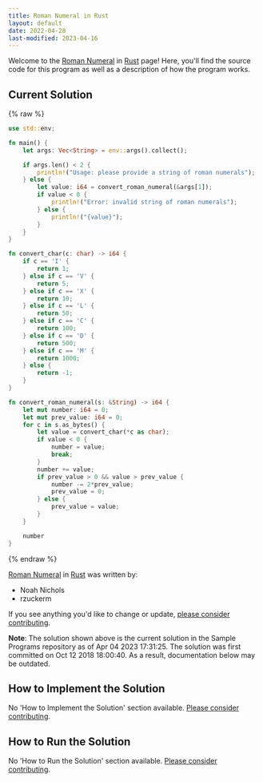 ```yaml
---
title: Roman Numeral in Rust
layout: default
date: 2022-04-28
last-modified: 2023-04-16
---
```


Welcome to the [Roman Numeral](https://sampleprograms.io/projects/roman-numeral) in [Rust](https://sampleprograms.io/languages/rust) page! Here, you'll find the source code for this program as well as a description of how the program works.

## Current Solution

{% raw %}

```rust
use std::env;

fn main() {
    let args: Vec<String> = env::args().collect();

    if args.len() < 2 {
        println!("Usage: please provide a string of roman numerals");
    } else {
        let value: i64 = convert_roman_numeral(&args[1]);
        if value < 0 {
            println!("Error: invalid string of roman numerals");
        } else {
            println!("{value}");
        }
    }
}

fn convert_char(c: char) -> i64 {
    if c == 'I' {
        return 1;
    } else if c == 'V' {
        return 5;
    } else if c == 'X' {
        return 10;
    } else if c == 'L' {
        return 50;
    } else if c == 'C' {
        return 100;
    } else if c == 'D' {
        return 500;
    } else if c == 'M' {
        return 1000;
    } else {
        return -1;
    }
}

fn convert_roman_numeral(s: &String) -> i64 {
    let mut number: i64 = 0;
    let mut prev_value: i64 = 0;
    for c in s.as_bytes() {
        let value = convert_char(*c as char);
        if value < 0 {
            number = value;
            break;
        }
        number += value;
        if prev_value > 0 && value > prev_value {
            number -= 2*prev_value;
            prev_value = 0;
        } else {
            prev_value = value;
        }
    }

    number
}
```

{% endraw %}

[Roman Numeral](https://sampleprograms.io/projects/roman-numeral) in [Rust](https://sampleprograms.io/languages/rust) was written by:

- Noah Nichols
- rzuckerm

If you see anything you'd like to change or update, [please consider contributing](https://github.com/TheRenegadeCoder/sample-programs).

**Note**: The solution shown above is the current solution in the Sample Programs repository as of Apr 04 2023 17:31:25. The solution was first committed on Oct 12 2018 18:00:40. As a result, documentation below may be outdated.

## How to Implement the Solution

No 'How to Implement the Solution' section available. [Please consider contributing](https://github.com/TheRenegadeCoder/sample-programs-website).

## How to Run the Solution

No 'How to Run the Solution' section available. [Please consider contributing](https://github.com/TheRenegadeCoder/sample-programs-website).